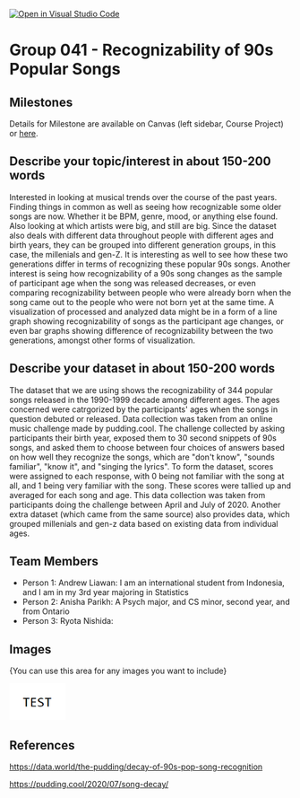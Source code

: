 [![Open in Visual Studio Code](https://classroom.github.com/assets/open-in-vscode-f059dc9a6f8d3a56e377f745f24479a46679e63a5d9fe6f495e02850cd0d8118.svg)](https://classroom.github.com/online_ide?assignment_repo_id=5870682&assignment_repo_type=AssignmentRepo)
# Group 041 - Recognizability of 90s Popular Songs

## Milestones

Details for Milestone are available on Canvas (left sidebar, Course Project) or [here](https://firas.moosvi.com/courses/data301/project/milestone01.html).

## Describe your topic/interest in about 150-200 words

Interested in looking at musical trends over the course of the past years. Finding things in common as well as seeing how recognizable some older songs are now. Whether it be BPM, genre, mood, or anything else found. Also looking at which artists were big, and still are big. Since the dataset also deals with different data throughout people with different ages and birth years, they can be grouped into different generation groups, in this case, the millenials and gen-Z. It is interesting as well to see how these two generations differ in terms of recognizing these popular 90s songs. Another interest is seing how recognizability of a 90s song changes as the sample of participant age when the song was released decreases, or even comparing recognizability between people who were already born when the song came out to the people who were not born yet at the same time. A visualization of processed and analyzed data might be in a form of a line graph showing recognizability of songs as the participant age changes, or even bar graphs showing difference of recognizability between the two generations, amongst other forms of visualization.

## Describe your dataset in about 150-200 words

The dataset that we are using shows the recognizability of 344 popular songs released in the 1990-1999 decade among different ages. The ages concerned were catrgorized by the participants' ages when the songs in question debuted or released. Data collection was taken from an online music challenge made by pudding.cool. The challenge collected by asking participants their birth year, exposed them to 30 second snippets of 90s songs, and asked them to choose between four choices of answers based on how well they recognize the songs, which are "don't know", "sounds familiar", "know it", and "singing the lyrics". To form the dataset, scores were assigned to each response, with 0 being not familiar with the song at all, and 1 being very familiar with the song. These scores were tallied up and averaged for each song and age. This data collection was taken from participants doing the challenge between April and July of 2020. Another extra dataset (which came from the same source) also provides data, which grouped millenials and gen-z data based on existing data from individual ages.

## Team Members

- Person 1: Andrew Liawan: I am an international student from Indonesia, and I am in my 3rd year majoring in Statistics
- Person 2: Anisha Parikh: A Psych major, and CS minor, second year, and from Ontario
- Person 3: Ryota Nishida: 

## Images

{You can use this area for any images you want to include}

<img src ="images/test.png" width="100px">

## References

https://data.world/the-pudding/decay-of-90s-pop-song-recognition

https://pudding.cool/2020/07/song-decay/



